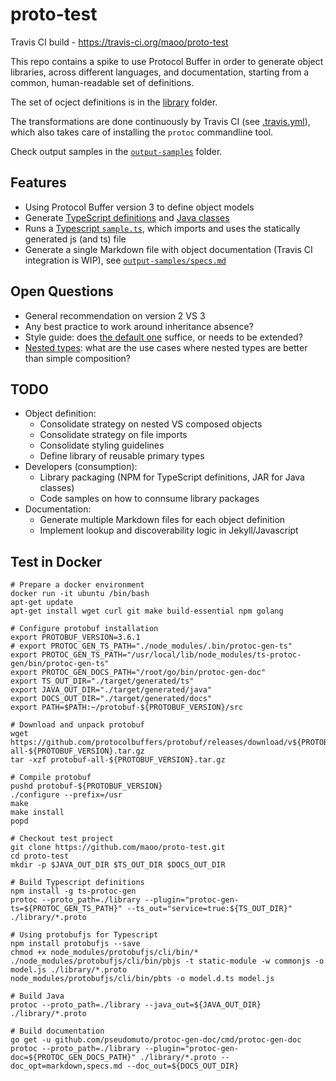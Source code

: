 # proto-test

Travis CI build - https://travis-ci.org/maoo/proto-test

This repo contains a spike to use Protocol Buffer in order to generate object libraries, across different languages, and documentation, starting from a common, human-readable set of definitions.

The set of ocject definitions is in the [library](library) folder.

The transformations are done continuously by Travis CI (see [.travis.yml](.travis.yml)), which also takes care of installing the `protoc` commandline tool.

Check output samples in the [`output-samples`](output-samples) folder.

## Features
- Using Protocol Buffer version 3 to define object models
- Generate [TypeScript definitions](output-samples/model.d.ts) and [Java classes](output-samples/java)
- Runs a [Typescript `sample.ts`](sample.ts), which imports and uses the statically generated js (and ts) file
- Generate a single Markdown file with object documentation (Travis CI integration is WIP), see [`output-samples/specs.md`](output-samples/specs.md)

## Open Questions
- General recommendation on version 2 VS 3
- Any best practice to work around inheritance absence?
- Style guide: does [the default one](https://developers.google.com/protocol-buffers/docs/style) suffice, or needs to be extended?
- [Nested types](https://developers.google.com/protocol-buffers/docs/proto3#nested): what are the use cases where nested types are better than simple composition?

## TODO
- Object definition:
  - Consolidate strategy on nested VS composed objects
  - Consolidate strategy on file imports
  - Consolidate styling guidelines
  - Define library of reusable primary types
- Developers (consumption):
  - Library packaging (NPM for TypeScript definitions, JAR for Java classes)
  - Code samples on how to connsume library packages
- Documentation:
  - Generate multiple Markdown files for each object definition
  - Implement lookup and discoverability logic in Jekyll/Javascript

## Test in Docker
```
# Prepare a docker environment
docker run -it ubuntu /bin/bash
apt-get update
apt-get install wget curl git make build-essential npm golang

# Configure protobuf installation
export PROTOBUF_VERSION=3.6.1
# export PROTOC_GEN_TS_PATH="./node_modules/.bin/protoc-gen-ts"
export PROTOC_GEN_TS_PATH="/usr/local/lib/node_modules/ts-protoc-gen/bin/protoc-gen-ts"
export PROTOC_GEN_DOCS_PATH="/root/go/bin/protoc-gen-doc"
export TS_OUT_DIR="./target/generated/ts"
export JAVA_OUT_DIR="./target/generated/java"
export DOCS_OUT_DIR="./target/generated/docs"
export PATH=$PATH:~/protobuf-${PROTOBUF_VERSION}/src

# Download and unpack protobuf
wget https://github.com/protocolbuffers/protobuf/releases/download/v${PROTOBUF_VERSION}/protobuf-all-${PROTOBUF_VERSION}.tar.gz
tar -xzf protobuf-all-${PROTOBUF_VERSION}.tar.gz

# Compile protobuf
pushd protobuf-${PROTOBUF_VERSION}
./configure --prefix=/usr
make
make install
popd

# Checkout test project
git clone https://github.com/maoo/proto-test.git
cd proto-test
mkdir -p $JAVA_OUT_DIR $TS_OUT_DIR $DOCS_OUT_DIR

# Build Typescript definitions
npm install -g ts-protoc-gen
protoc --proto_path=./library --plugin="protoc-gen-ts=${PROTOC_GEN_TS_PATH}" --ts_out="service=true:${TS_OUT_DIR}" ./library/*.proto

# Using protobufjs for Typescript
npm install protobufjs --save
chmod +x node_modules/protobufjs/cli/bin/*
./node_modules/protobufjs/cli/bin/pbjs -t static-module -w commonjs -o model.js ./library/*.proto
node_modules/protobufjs/cli/bin/pbts -o model.d.ts model.js

# Build Java
protoc --proto_path=./library --java_out=${JAVA_OUT_DIR} ./library/*.proto

# Build documentation
go get -u github.com/pseudomuto/protoc-gen-doc/cmd/protoc-gen-doc
protoc --proto_path=./library --plugin="protoc-gen-doc=${PROTOC_GEN_DOCS_PATH}" ./library/*.proto --doc_opt=markdown,specs.md --doc_out=${DOCS_OUT_DIR}
```